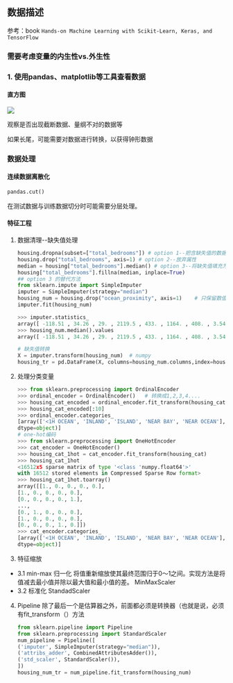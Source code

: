 
## 数据描述

参考：book `Hands-on Machine Learning with Scikit-Learn, Keras, and TensorFlow  `

### 需要考虑变量的内生性vs.外生性



### 1. 使用pandas、matplotlib等工具查看数据

#### 直方图
![](_assets/image-20210929155136079.png)

观察是否出现截断数据、量纲不对的数据等

如果长尾，可能需要对数据进行转换，以获得钟形数据



### 数据处理

#### 连续数据离散化

```python
pandas.cut()
```

在测试数据与训练数据切分时可能需要分层处理。



#### 特征工程

1. 数据清理--缺失值处理
    ```python
    housing.dropna(subset=["total_bedrooms"]) # option 1--把含缺失值的数据删除
    housing.drop("total_bedrooms", axis=1) # option 2--放弃属性
    median = housing["total_bedrooms"].median() # option 3--将缺失值填充为某个值
    housing["total_bedrooms"].fillna(median, inplace=True)
    ## option 3 的替代方法
    from sklearn.impute import SimpleImputer
    imputer = SimpleImputer(strategy="median")
    housing_num = housing.drop("ocean_proximity", axis=1)    # 只保留数值变量计算imputer
    imputer.fit(housing_num)
    ```
    ```python
    >>> imputer.statistics_
    array([ -118.51 , 34.26 , 29. , 2119.5 , 433. , 1164. , 408. , 3.5409])
    >>> housing_num.median().values
    array([ -118.51 , 34.26 , 29. , 2119.5 , 433. , 1164. , 408. , 3.5409])
    ```
    ```python
    # 缺失值转换
    X = imputer.transform(housing_num)  # numpy
    housing_tr = pd.DataFrame(X, columns=housing_num.columns,index=housing_num.index)  # pandas
    ```
2. 处理分类变量
    ```python
    >>> from sklearn.preprocessing import OrdinalEncoder
    >>> ordinal_encoder = OrdinalEncoder()   # 转换成1,2,3,4....
    >>> housing_cat_encoded = ordinal_encoder.fit_transform(housing_cat)
    >>> housing_cat_encoded[:10]
    >>> ordinal_encoder.categories_
    [array(['<1H OCEAN', 'INLAND', 'ISLAND', 'NEAR BAY', 'NEAR OCEAN'],
    dtype=object)]
    # one-hot编码
    >>> from sklearn.preprocessing import OneHotEncoder
    >>> cat_encoder = OneHotEncoder()
    >>> housing_cat_1hot = cat_encoder.fit_transform(housing_cat)
    >>> housing_cat_1hot
    <16512x5 sparse matrix of type '<class 'numpy.float64'>'
    with 16512 stored elements in Compressed Sparse Row format>
    >>> housing_cat_1hot.toarray()
    array([[1., 0., 0., 0., 0.],
    [1., 0., 0., 0., 0.],
    [0., 0., 0., 0., 1.],
    ...,
    [0., 1., 0., 0., 0.],
    [1., 0., 0., 0., 0.],
    [0., 0., 0., 1., 0.]])
    >>> cat_encoder.categories_
    [array(['<1H OCEAN', 'INLAND', 'ISLAND', 'NEAR BAY', 'NEAR OCEAN'],
    dtype=object)]
    ```

3. 特征缩放
- 3.1 min-max 归一化 将值重新缩放使其最终范围归于0～1之间。实现方法是将值减去最小值并除以最大值和最小值的差。
MinMaxScaler
- 3.2 标准化 StandadScaler

4. Pipeline
   除了最后一个是估算器之外，前面都必须是转换器（也就是说，必须有fit_transform（）方法
    ```python
    from sklearn.pipeline import Pipeline
    from sklearn.preprocessing import StandardScaler
    num_pipeline = Pipeline([
    ('imputer', SimpleImputer(strategy="median")),
    ('attribs_adder', CombinedAttributesAdder()),
    ('std_scaler', StandardScaler()),
    ])
    housing_num_tr = num_pipeline.fit_transform(housing_num)
    ```
